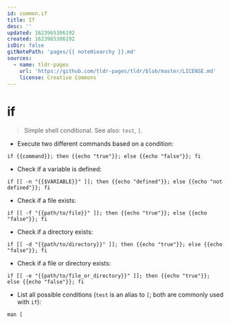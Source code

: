 ```yaml
---
id: common.if
title: If
desc: ''
updated: 1623965306192
created: 1623965306192
isDir: false
gitNotePath: 'pages/{{ noteHiearchy }}.md'
sources:
  - name: tldr-pages
    url: 'https://github.com/tldr-pages/tldr/blob/master/LICENSE.md'
    license: Creative Commons
---
```

# if

> Simple shell conditional.
> See also: `test`, `[`.

- Execute two different commands based on a condition:

`if {{command}}; then {{echo "true"}}; else {{echo "false"}}; fi`

- Check if a variable is defined:

`if [[ -n "{{$VARIABLE}}" ]]; then {{echo "defined"}}; else {{echo "not defined"}}; fi`

- Check if a file exists:

`if [[ -f "{{path/to/file}}" ]]; then {{echo "true"}}; else {{echo "false"}}; fi`

- Check if a directory exists:

`if [[ -d "{{path/to/directory}}" ]]; then {{echo "true"}}; else {{echo "false"}}; fi`

- Check if a file or directory exists:

`if [[ -e "{{path/to/file_or_directory}}" ]]; then {{echo "true"}}; else {{echo "false"}}; fi`

- List all possible conditions (`test` is an alias to `[`; both are commonly used with `if`):

`man [`

